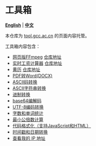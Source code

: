 # 工具箱

[**English**](./README.md) | [**中文**](./README_ZH.md)

本仓库为 [tool.gcc.ac.cn](https://tool.gcc.ac.cn) 的页面内容托管。

工具箱内容包含：
- [网页版FFmpeg](https://ffmpeg.gcc.ac.cn/index_zh.html) [仓库地址](https://github.com/chn-lee-yumi/ffmpeg_in_browser)
- [实时工资计算器](https://salary.gcc.ac.cn/) [仓库地址](https://github.com/chn-lee-yumi/salary_calculator)
- [黄历](https://huangli.gcc.ac.cn/) [仓库地址](https://github.com/chn-lee-yumi/huangli)
- [PDF转Word(DOCX)](https://pdf2word.gcc.ac.cn/)
- [ASCII码转换](https://tool.gcc.ac.cn/zh/ascii.html)
- [ASCII字符串转换](https://tool.gcc.ac.cn/zh/ascii_string.html)
- [进制转换](https://tool.gcc.ac.cn/zh/base_converter.html)
- [base64编解码](https://tool.gcc.ac.cn/zh/base64.html)
- [UTF-8编码转换](https://tool.gcc.ac.cn/zh/utf8.html)
- [字数和单词统计](https://tool.gcc.ac.cn/zh/word_count.html)
- [最小公倍数计算](https://tool.gcc.ac.cn/zh/lcm.html)
- [代码格式化（支持JavaScript和HTML）](https://tool.gcc.ac.cn/zh/formatter.html)
- [时间戳和日期转换](https://tool.gcc.ac.cn/zh/timestamp.html)
- [查看我的 IP 地址](https://ip.gcc.ac.cn/)
